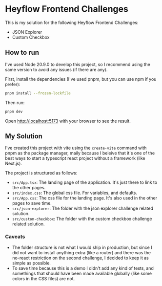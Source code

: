 # Heyflow Frontend Challenges

This is my solution for the following Heyflow Frontend Challenges:

- JSON Explorer
- Custom Checkbox

## How to run

I've used Node 20.9.0 to develop this project, so I recommend using the same version to avoid any issues (if there are any).

First, install the dependencies (I've used pnpm, but you can use npm if you prefer):

```bash
pnpm install --frozen-lockfile
```

Then run:

```bash
pnpm dev
```

Open [http://localhost:5173](http://localhost:5173) with your browser to see the result.

## My Solution

I've created this project with vite using the `create-vite` command with pnpm as the package manager, maily because I beleive that it's one of the best ways to start a typescript react project without a framework (like Next.js).  

The project is structured as follows:

- `src/App.tsx`: The landing page of the application. It's just there to link to the other pages.
- `src/index.css`: The global css file. For variables, and defaults.
- `src/App.css`: The css file for the landing page. It's also used in the other pages to save time.
- `src/json-explorer`: The folder with the json explorer challenge related solution.
- `src/custom-checkbox`: The folder with the custom checkbox challenge related solution.

### Caveats

- The folder structure is not what I would ship in production, but since I did not want to install anything extra (like a router) and there was the no-react restriction on the second challenge, I decided to keep it as simple as possible. 
- To save time because this is a demo I didn't add any kind of tests, and somethings that should have been made available globally (like some colors in the CSS files) are not.

